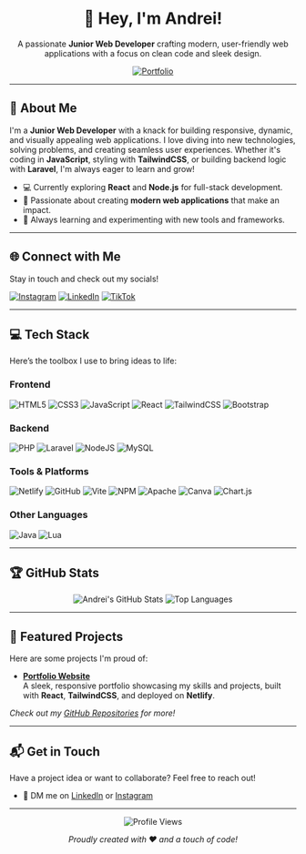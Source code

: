 <div align="center">
  <h1>👋 Hey, I'm Andrei!</h1>
  <p>A passionate <strong>Junior Web Developer</strong> crafting modern, user-friendly web applications with a focus on clean code and sleek design.</p>
  <a href="https://httpxen-portfolio.netlify.app/" target="_blank">
    <img src="https://img.shields.io/badge/Portfolio-%23121011.svg?style=for-the-badge&logo=netlify&logoColor=#00C7B7" alt="Portfolio"/>
  </a>
</div>

---

## 🚀 About Me
I'm a **Junior Web Developer** with a knack for building responsive, dynamic, and visually appealing web applications. I love diving into new technologies, solving problems, and creating seamless user experiences. Whether it's coding in **JavaScript**, styling with **TailwindCSS**, or building backend logic with **Laravel**, I'm always eager to learn and grow!

- 💻 Currently exploring **React** and **Node.js** for full-stack development.
- 🎯 Passionate about creating **modern web applications** that make an impact.
- 🌱 Always learning and experimenting with new tools and frameworks.

---

## 🌐 Connect with Me
Stay in touch and check out my socials!

[![Instagram](https://img.shields.io/badge/Instagram-%23E4405F.svg?logo=Instagram&logoColor=white)](https://instagram.com/drei_xen)
[![LinkedIn](https://img.shields.io/badge/LinkedIn-%230077B5.svg?logo=linkedin&logoColor=white)](https://linkedin.com/in/tom-andrei-opulencia-1b5b90314/)
[![TikTok](https://img.shields.io/badge/TikTok-%23000000.svg?logo=TikTok&logoColor=white)](https://tiktok.com/@drei_xen)

---

## 💻 Tech Stack
Here’s the toolbox I use to bring ideas to life:

### Frontend
![HTML5](https://img.shields.io/badge/html5-%23E34F26.svg?style=for-the-badge&logo=html5&logoColor=white)
![CSS3](https://img.shields.io/badge/css3-%231572B6.svg?style=for-the-badge&logo=css3&logoColor=white)
![JavaScript](https://img.shields.io/badge/javascript-%23323330.svg?style=for-the-badge&logo=javascript&logoColor=%23F7DF1E)
![React](https://img.shields.io/badge/react-%2320232a.svg?style=for-the-badge&logo=react&logoColor=%2361DAFB)
![TailwindCSS](https://img.shields.io/badge/tailwindcss-%2338B2AC.svg?style=for-the-badge&logo=tailwind-css&logoColor=white)
![Bootstrap](https://img.shields.io/badge/bootstrap-%238511FA.svg?style=for-the-badge&logo=bootstrap&logoColor=white)

### Backend
![PHP](https://img.shields.io/badge/php-%23777BB4.svg?style=for-the-badge&logo=php&logoColor=white)
![Laravel](https://img.shields.io/badge/laravel-%23FF2D20.svg?style=for-the-badge&logo=laravel&logoColor=white)
![NodeJS](https://img.shields.io/badge/node.js-6DA55F?style=for-the-badge&logo=node.js&logoColor=white)
![MySQL](https://img.shields.io/badge/mysql-4479A1.svg?style=for-the-badge&logo=mysql&logoColor=white)

### Tools & Platforms
![Netlify](https://img.shields.io/badge/netlify-%23000000.svg?style=for-the-badge&logo=netlify&logoColor=#00C7B7)
![GitHub](https://img.shields.io/badge/github-%23121011.svg?style=for-the-badge&logo=github&logoColor=white)
![Vite](https://img.shields.io/badge/vite-%23646CFF.svg?style=for-the-badge&logo=vite&logoColor=white)
![NPM](https://img.shields.io/badge/NPM-%23CB3837.svg?style=for-the-badge&logo=npm&logoColor=white)
![Apache](https://img.shields.io/badge/apache-%23D42029.svg?style=for-the-badge&logo=apache&logoColor=white)
![Canva](https://img.shields.io/badge/Canva-%2300C4CC.svg?style=for-the-badge&logo=Canva&logoColor=white)
![Chart.js](https://img.shields.io/badge/chart.js-F5788D.svg?style=for-the-badge&logo=chart.js&logoColor=white)

### Other Languages
![Java](https://img.shields.io/badge/java-%23ED8B00.svg?style=for-the-badge&logo=openjdk&logoColor=white)
![Lua](https://img.shields.io/badge/lua-%232C2D72.svg?style=for-the-badge&logo=lua&logoColor=white)

---

## 🏆 GitHub Stats
<div align="center">
  <img src="https://github-readme-stats.vercel.app/api?username=your-github-username&show_icons=true&theme=radical&hide_border=true" alt="Andrei's GitHub Stats" />
  <img src="https://github-readme-stats.vercel.app/api/top-langs/?username=your-github-username&layout=compact&theme=radical&hide_border=true" alt="Top Languages" />
</div>

---

## 🌟 Featured Projects
Here are some projects I'm proud of:

- **[Portfolio Website](https://httpxen-portfolio.netlify.app/)**  
  A sleek, responsive portfolio showcasing my skills and projects, built with **React**, **TailwindCSS**, and deployed on **Netlify**.

*Check out my [GitHub Repositories](https://github.com/your-github-username?tab=repositories) for more!*

---

## 📬 Get in Touch
Have a project idea or want to collaborate? Feel free to reach out!

- 💬 DM me on [LinkedIn](https://linkedin.com/in/tom-andrei-opulencia-1b5b90314/) or [Instagram](https://instagram.com/drei_xen)

---
<div align="center">
  <img src="https://visitcount.itsvg.in/api?id=your-github-username&label=Profile%20Views&color=1&icon=5&pretty=true" alt="Profile Views" />
  <p><em>Proudly created with ❤️ and a touch of code!</em></p>
</div>
